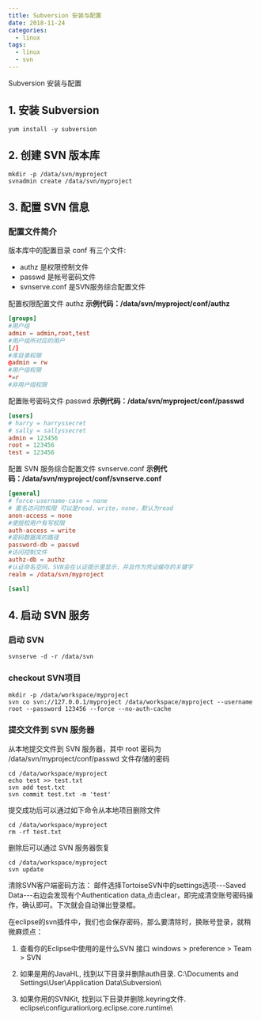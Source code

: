 ```yaml
---
title: Subversion 安装与配置
date: 2018-11-24
categories:
  - linux
tags:
  - linux
  - svn
---
```


Subversion 安装与配置
<!--more-->

## 1. 安装 Subversion

```
yum install -y subversion
```

## 2. 创建 SVN 版本库

```
mkdir -p /data/svn/myproject
svnadmin create /data/svn/myproject
```

## 3. 配置 SVN 信息
### 配置文件简介
版本库中的配置目录 conf 有三个文件:

- authz 是权限控制文件  
- passwd 是帐号密码文件  
- svnserve.conf 是SVN服务综合配置文件  

配置权限配置文件 authz
**示例代码：/data/svn/myproject/conf/authz**

```conf
[groups]            
#用户组
admin = admin,root,test  
#用户组所对应的用户
[/]                 
#库目录权限
@admin = rw         
#用户组权限
*=r               
#非用户组权限
```

配置账号密码文件 passwd
**示例代码：/data/svn/myproject/conf/passwd**

```conf
[users]
# harry = harryssecret
# sally = sallyssecret
admin = 123456
root = 123456
test = 123456
```

配置 SVN 服务综合配置文件 svnserve.conf
**示例代码：/data/svn/myproject/conf/svnserve.conf**

```conf
[general]
# force-username-case = none
# 匿名访问的权限 可以是read、write，none，默认为read
anon-access = none
#使授权用户有写权限
auth-access = write
#密码数据库的路径
password-db = passwd
#访问控制文件
authz-db = authz
#认证命名空间，SVN会在认证提示里显示，并且作为凭证缓存的关键字
realm = /data/svn/myproject

[sasl]
```

## 4. 启动 SVN 服务
### 启动 SVN
```
svnserve -d -r /data/svn
```

### checkout SVN项目

```
mkdir -p /data/workspace/myproject
svn co svn://127.0.0.1/myproject /data/workspace/myproject --username root --password 123456 --force --no-auth-cache
```

### 提交文件到 SVN 服务器

从本地提交文件到 SVN 服务器，其中 root 密码为 /data/svn/myproject/conf/passwd 文件存储的密码

```
cd /data/workspace/myproject
echo test >> test.txt
svn add test.txt
svn commit test.txt -m 'test'
```

提交成功后可以通过如下命令从本地项目删除文件

```
cd /data/workspace/myproject
rm -rf test.txt
```

删除后可以通过 SVN 服务器恢复

```
cd /data/workspace/myproject
svn update
```


清除SVN客户端密码方法：
邮件选择TortoiseSVN中的settings选项---Saved Data---右边会发现有个Authentication data,点击clear，即完成清空账号密码操作，确认即可。下次就会自动弹出登录框。

在eclipse的svn插件中，我们也会保存密码，那么要清除时，换账号登录，就稍微麻烦点：

1. 查看你的Eclipse中使用的是什么SVN 接口
windows > preference > Team > SVN

2. 如果是用的JavaHL, 找到以下目录并删除auth目录.
C:\Documents and Settings\User\Application Data\Subversion\

3. 如果你用的SVNKit, 找到以下目录并删除.keyring文件.
eclipse\configuration\org.eclipse.core.runtime\